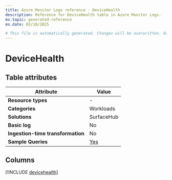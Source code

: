 ```yaml
---
title: Azure Monitor Logs reference - DeviceHealth
description: Reference for DeviceHealth table in Azure Monitor Logs.
ms.topic: generated-reference
ms.date: 02/18/2025

# This file is automatically generated. Changes will be overwritten. Do not change this file directly.
---
```


# DeviceHealth




## Table attributes

|Attribute|Value|
|---|---|
|**Resource types**|-|
|**Categories**|Workloads|
|**Solutions**| SurfaceHub|
|**Basic log**|No|
|**Ingestion-time transformation**|No|
|**Sample Queries**|[Yes](/azure/azure-monitor/reference/queries/devicehealth)|



## Columns
  
[!INCLUDE [devicehealth](~/reusable-content/ce-skilling/azure/includes/azure-monitor/reference/tables/devicehealth-include.md)]
